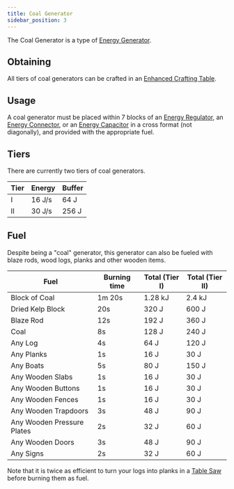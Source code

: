 ```yaml
---
title: Coal Generator
sidebar_position: 3
---
```


The Coal Generator is a type of [Energy Generator](../Electric-Machines.md#energy-generation).

## Obtaining

All tiers of coal generators can be crafted in an [Enhanced Crafting Table](../../Basic-Machines/Enhanced-Crafting-Table.md).

## Usage

A coal generator must be placed within 7 blocks of an [Energy Regulator](../Energy-Management/Energy-Regulator.md), an [Energy Connector](../Energy-Management/Energy-Connector.md), or an [Energy Capacitor](../Energy-Management/Energy-Capacitors.md) in a cross format (not diagonally), and provided with the appropriate fuel.  

## Tiers

There are currently two tiers of coal generators.

| Tier | Energy | Buffer |
| ---- | ------ | ------ |
| I    | 16 J/s | 64 J   |
| II   | 30 J/s | 256 J  |

## Fuel

Despite being a "coal" generator, this generator can also be fueled with blaze rods, wood logs, planks and other wooden items.

| Fuel                       | Burning time | Total (Tier I) | Total (Tier II) |
| -------------------------- | ------------ | -------------- | --------------- |
| Block of Coal              | 1m 20s       | 1.28 kJ        | 2.4 kJ          |
| Dried Kelp Block           | 20s          | 320 J          | 600 J           |
| Blaze Rod                  | 12s          | 192 J          | 360 J           |
| Coal                       | 8s           | 128 J          | 240 J           |
| Any Log                    | 4s           | 64 J           | 120 J           |
| Any Planks                 | 1s           | 16 J           | 30 J            |
| Any Boats                  | 5s           | 80 J           | 150 J           |
| Any Wooden Slabs           | 1s           | 16 J           | 30 J            |
| Any Wooden Buttons         | 1s           | 16 J           | 30 J            |
| Any Wooden Fences          | 1s           | 16 J           | 30 J            |
| Any Wooden Trapdoors       | 3s           | 48 J           | 90 J            |
| Any Wooden Pressure Plates | 2s           | 32 J           | 60 J            |
| Any Wooden Doors           | 3s           | 48 J           | 90 J            |
| Any Signs                  | 2s           | 32 J           | 60 J            |

Note that it is twice as efficient to turn your logs into planks in a [Table Saw](../../Basic-Machines/Table-Saw.md) before burning them as fuel.
